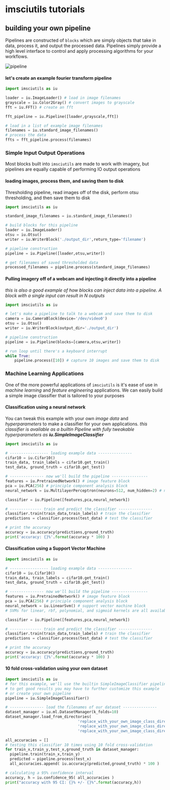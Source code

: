 # imsciutils tutorials

## building your own pipeline
Pipelines are constructed of `blocks` which are simply objects that take in data,
process it, and output the processed data. Pipelines simply provide a high level
interface to control and apply processing algorithms for your workflows.

![pipeline](https://github.com/jmaggio14/imsciutils/blob/develop/docs/images/pipeline-example.png "pipeline example")

#### let's create an example fourier transform pipeline
```python
import imsciutils as iu

loader = iu.ImageLoader() # load in image filenames
grayscale = iu.Color2Gray() # convert images to grayscale
fft = iu.FFT() # create an fft

fft_pipeline = iu.Pipeline([loader,grayscale,fft])

# load in a list of example image filenames
filenames = iu.standard_image_filenames()
# process the data
ffts = fft_pipeline.process(filenames)
```

### Simple Input Output Operations
Most blocks built into `imsciutils` are made to work with imagery, but pipelines
are equally capable of performing IO output operations

#### loading images, process them, and saving them to disk
Thresholding pipeline, read images off of the disk, perform otsu thresholding,
and then save them to disk
```python
import imsciutils as iu

standard_image_filenames = iu.standard_image_filenames()

# build blocks for this pipeline
loader = iu.ImageLoader()
otsu = iu.Otsu()
writer = iu.WriterBlock('./output_dir',return_type='filename')

# pipeline construction
pipeline = iu.Pipeline([loader,otsu,writer])

# get filenames of saved thresholded data
processed_filenames = pipeline.process(standard_image_filenames)
```


#### Pulling imagery off of a webcam and injecting it directly into a pipeline
_this is also a good example of how blocks can inject data into a pipeline. A block with a single input can result in N outputs_
```python
import imsciutils as iu

# let's make a pipeline to talk to a webcam and save them to disk
camera = iu.CameraBlock(device='/dev/video0')
otsu = iu.Otsu()
writer = iu.WriterBlock(output_dir='./output_dir')

# pipeline construction
pipeline = iu.Pipeline(blocks=[camera,otsu,writer])

# run loop until there's a keyboard interrupt
while True:
    pipeline.process([10]) # capture 10 images and save them to disk
```
### Machine Learning Applications
One of the more powerful applications of `imsciutils` is it's ease of use in
_machine learning_ and _feature engineering_ applications. We can easily build
a simple image classifier that is tailored to your purposes

#### Classification using a neural network
You can tweak this example with your own _image data_ and _hyperparameters_ to make a classifier for your own applications.
_this classifier is available as a builtin Pipeline with fully tweakable hyperparameters as **iu.SimpleImageClassifier**_
```python
import imsciutils as iu

# ----------------- loading example data ---------------
cifar10 = iu.Cifar10()
train_data, train_labels = cifar10.get_train()
test_data, ground_truth = cifar10.get_test()

# --------------- now we'll build the pipeline ----------------
features = iu.PretrainedNetwork() # image feature block
pca = iu.PCA(256) # principle component analysis block
neural_network = iu.MultilayerPerceptron(neurons=512, num_hidden=2) # neural network block

classifier = iu.Pipeline([features,pca,neural_network])

# -------------- train and predict the classifier ---------------
classifier.train(train_data,train_labels) # train the classifier
predictions = classifier.process(test_data) # test the classifier

# print the accuracy
accuracy = iu.accuracy(predictions,ground_truth)
print('accuracy: {}%'.format(accuracy * 100) )
```

#### Classification using a Support Vector Machine
```python
import imsciutils as iu

# ----------------- loading example data ---------------
cifar10 = iu.Cifar10()
train_data, train_labels = cifar10.get_train()
test_data, ground_truth = cifar10.get_test()

# --------------- now we'll build the pipeline ----------------
features = iu.PretrainedNetwork() # image feature block
pca = iu.PCA(256) # principle component analysis block
neural_network = iu.LinearSvm() # support vector machine block
# SVMs for linear, rbf, polynomial, and sigmoid kernels are all available

classifier = iu.Pipeline([features,pca,neural_network])

# -------------- train and predict the classifier ---------------
classifier.train(train_data,train_labels) # train the classifier
predictions = classifier.process(test_data) # test the classifier

# print the accuracy
accuracy = iu.accuracy(predictions,ground_truth)
print('accuracy: {}%'.format(accuracy * 100) )
```

#### 10 fold cross-validation using your own dataset
```python
import imsciutils as iu
# for this example, we'll use the builtin SimpleImageClassifier pipeline,
# to get good results you may have to further customize this example
# or create your own pipeline
pipeline = iu.SimpleImageClassifier()

# --------------- load the filenames of our dataset ---------------
dataset_manager = iu.ml.DatasetManager(k_folds=10)
dataset_manager.load_from_directories(
                                'replace_with_your_own_image_class_directory1/',
                                'replace_with_your_own_image_class_directory2/',
                                'replace_with_your_own_image_class_directory3/')

all_accuracies = []
# testing this classifier 10 times using 10 fold cross-validation
for train_x,train_y,test_x,ground_truth in dataset_manager:
  pipeline.train(train_x,train_y)
  predicted = pipeline.process(test_x)
  all_accuracies.append( iu.accuracy(predicted,ground_truth) * 100 )

# calculating a 95% confidence interval
accuracy, h = iu.confidence_95( all_accuracies )
print("accuracy with 95 CI: {}% +/- {}%".format(accuracy,h))
```
